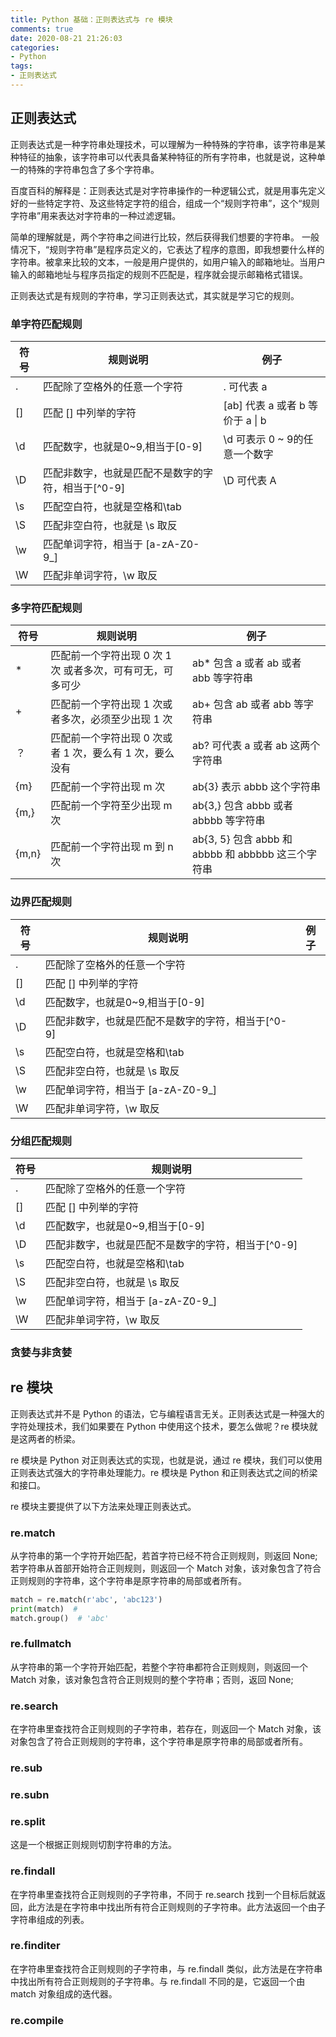 ```yaml
---
title: Python 基础：正则表达式与 re 模块
comments: true
date: 2020-08-21 21:26:03
categories: 
- Python
tags:
- 正则表达式
---
```


## 正则表达式
正则表达式是一种字符串处理技术，可以理解为一种特殊的字符串，该字符串是某种特征的抽象，该字符串可以代表具备某种特征的所有字符串，也就是说，这种单一的特殊的字符串包含了多个字符串。

百度百科的解释是：正则表达式是对字符串操作的一种逻辑公式，就是用事先定义好的一些特定字符、及这些特定字符的组合，组成一个“规则字符串”，这个“规则字符串”用来表达对字符串的一种过滤逻辑。

简单的理解就是，两个字符串之间进行比较，然后获得我们想要的字符串。
一般情况下，“规则字符串”是程序员定义的，它表达了程序的意图，即我想要什么样的字符串。被拿来比较的文本，一般是用户提供的，如用户输入的邮箱地址。当用户输入的邮箱地址与程序员指定的规则不匹配是，程序就会提示邮箱格式错误。

正则表达式是有规则的字符串，学习正则表达式，其实就是学习它的规则。

<!-- more -->

### 单字符匹配规则

| 符号  | 规则说明                                     | 例子                             |
| ---- | --------------------------------------------| --------------------------------|
| .    | 匹配除了空格外的任意一个字符                     | . 可代表 a                       |
| []   | 匹配 [] 中列举的字符                           | [ab] 代表 a 或者 b 等价于 a \| b  |
| \d   | 匹配数字，也就是0~9,相当于[0-9]                 | \d 可表示 0 ~ 9的任意一个数字      |
| \D   | 匹配非数字，也就是匹配不是数字的字符，相当于[^0-9]  | \D 可代表 A                     |
| \s   | 匹配空白符，也就是空格和\tab                     |                                |
| \S   | 匹配非空白符，也就是 \s 取反                     |                                |
| \w   | 匹配单词字符，相当于 [a-zA-Z0-9_]                |                               |
| \W   | 匹配非单词字符，\w 取反                          |                               |

### 多字符匹配规则

| 符号 | 规则说明 | 例子 |
| ---- | -------- | ---- |
\* | 匹配前一个字符出现 0 次 1 次 或者多次，可有可无，可多可少 | ab* 包含 a 或者 ab 或者 abb 等字符串
\+ | 匹配前一个字符出现 1 次或者多次，必须至少出现 1 次 | ab+ 包含 ab 或者 abb 等字符串
？ | 匹配前一个字符出现 0 次或者 1 次，要么有 1 次，要么没有 | ab? 可代表 a 或者 ab 这两个字符串
{m} | 匹配前一个字符出现 m 次 | ab{3} 表示 abbb 这个字符串
{m,} | 匹配前一个字符至少出现 m 次 | ab{3,} 包含 abbb 或者 abbbb 等字符串
{m,n} | 匹配前一个字符出现 m 到 n 次 | ab{3, 5} 包含 abbb 和 abbbb 和 abbbbb 这三个字符串

### 边界匹配规则

| 符号 | 规则说明                                           | 例子 |
| ---- | -------------------------------------------------- | ---- |
| .    | 匹配除了空格外的任意一个字符                       |      |
| []   | 匹配 [] 中列举的字符                               |      |
| \d   | 匹配数字，也就是0~9,相当于[0-9]                    |      |
| \D   | 匹配非数字，也就是匹配不是数字的字符，相当于[^0-9] |      |
| \s   | 匹配空白符，也就是空格和\tab                       |      |
| \S   | 匹配非空白符，也就是 \s 取反                       |      |
| \w   | 匹配单词字符，相当于 [a-zA-Z0-9_]                  |      |
| \W   | 匹配非单词字符，\w 取反                            |      |

### 分组匹配规则

| 符号 | 规则说明                                           |
| ---- | -------------------------------------------------- |
| .    | 匹配除了空格外的任意一个字符                       |
| []   | 匹配 [] 中列举的字符                               |
| \d   | 匹配数字，也就是0~9,相当于[0-9]                    |
| \D   | 匹配非数字，也就是匹配不是数字的字符，相当于[^0-9] |
| \s   | 匹配空白符，也就是空格和\tab                       |
| \S   | 匹配非空白符，也就是 \s 取反                       |
| \w   | 匹配单词字符，相当于 [a-zA-Z0-9_]                  |
| \W   | 匹配非单词字符，\w 取反                            |

### 贪婪与非贪婪


## re 模块

正则表达式并不是 Python 的语法，它与编程语言无关。正则表达式是一种强大的字符处理技术，我们如果要在 Python 中使用这个技术，要怎么做呢？re 模块就是这两者的桥梁。

re 模块是 Python 对正则表达式的实现，也就是说，通过 re 模块，我们可以使用正则表达式强大的字符串处理能力。re 模块是 Python 和正则表达式之间的桥梁和接口。

re 模块主要提供了以下方法来处理正则表达式。

### re.match
从字符串的第一个字符开始匹配，若首字符已经不符合正则规则，则返回 None;
若字符串从首部开始符合正则规则，则返回一个 Match 对象，该对象包含了符合正则规则的字符串，这个字符串是原字符串的局部或者所有。

``` python
match = re.match(r'abc', 'abc123')
print(match)  # 
match.group()  # 'abc'
```

### re.fullmatch
从字符串的第一个字符开始匹配，若整个字符串都符合正则规则，则返回一个 Match 对象，该对象包含符合正则规则的整个字符串；否则，返回 None;

### re.search
在字符串里查找符合正则规则的子字符串，若存在，则返回一个 Match 对象，该对象包含了符合正则规则的字符串，这个字符串是原字符串的局部或者所有。

### re.sub

### re.subn

### re.split
这是一个根据正则规则切割字符串的方法。

### re.findall

在字符串里查找符合正则规则的子字符串，不同于 re.search 找到一个目标后就返回，此方法是在字符串中找出所有符合正则规则的子字符串。此方法返回一个由子字符串组成的列表。

### re.finditer
在字符串里查找符合正则规则的子字符串，与 re.findall 类似，此方法是在字符串中找出所有符合正则规则的子字符串。与 re.findall 不同的是，它返回一个由 match 对象组成的迭代器。

### re.compile